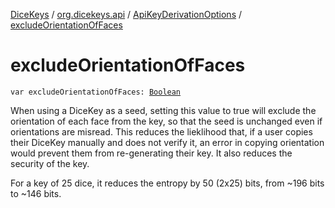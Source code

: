 [DiceKeys](../../index.md) / [org.dicekeys.api](../index.md) / [ApiKeyDerivationOptions](index.md) / [excludeOrientationOfFaces](./exclude-orientation-of-faces.md)

# excludeOrientationOfFaces

`var excludeOrientationOfFaces: `[`Boolean`](https://kotlinlang.org/api/latest/jvm/stdlib/kotlin/-boolean/index.html)

When using a DiceKey as a seed, setting this value to true will exclude the orientation
of each face from the key, so that the seed is unchanged even if orientations are misread.
This reduces the lieklihood that, if a user copies their DiceKey manually and does not verify
it, an error in copying orientation would prevent them from re-generating their key.
It also reduces the security of the key.

For a key of 25 dice, it reduces the entropy by 50 (2x25) bits, from ~196 bits to ~146 bits.

